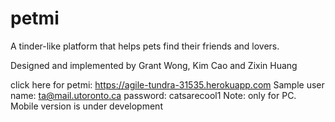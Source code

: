 # petmi
A tinder-like platform that helps pets find their friends and lovers.

Designed and implemented by Grant Wong, Kim Cao and Zixin Huang

click here for petmi: <https://agile-tundra-31535.herokuapp.com> 
Sample user name: <ta@mail.utoronto.ca> password: catsarecool1
Note: only for PC. Mobile version is under development
